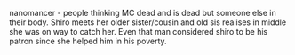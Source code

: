 nanomancer - people thinking MC dead and is dead but someone else in their body. Shiro meets her older sister/cousin and old sis realises in middle she was on way to catch her. Even that man considered shiro to be his patron since she helped him in his poverty. 